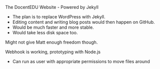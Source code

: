 The DocentEDU Website - Powered by Jekyll

- The plan is to replace WordPress with Jekyll.
- Editing content and writing blog posts would then happen on GitHub.
- Would be much faster and more stable.
- Would take less disk space too.

Might not give Matt enough freedom though.

Webhook is working, prototyping with Node.js
- Can run as user with appropriate permissions to move files around
